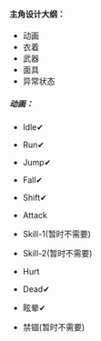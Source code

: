 #### 主角设计大纲：

- 动画
- 衣着
- 武器
- 面具
- 异常状态





##### 动画：

- Idle✔

- Run✔

- Jump✔

- Fall✔

- Shift✔

- Attack

- Skill-1(暂时不需要)

- Skill-2(暂时不需要)

- Hurt

- Dead✔

- 眩晕✔

- 禁锢(暂时不需要)

  



